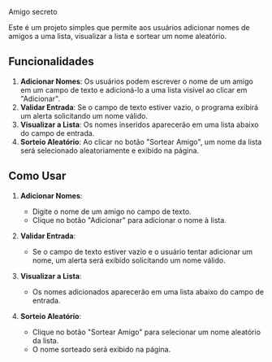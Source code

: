 Amigo secreto

Este é um projeto simples que permite aos usuários adicionar nomes de amigos a uma lista, visualizar a lista e sortear um nome aleatório.

## Funcionalidades

1. **Adicionar Nomes**: Os usuários podem escrever o nome de um amigo em um campo de texto e adicioná-lo a uma lista visível ao clicar em "Adicionar".
2. **Validar Entrada**: Se o campo de texto estiver vazio, o programa exibirá um alerta solicitando um nome válido.
3. **Visualizar a Lista**: Os nomes inseridos aparecerão em uma lista abaixo do campo de entrada.
4. **Sorteio Aleatório**: Ao clicar no botão "Sortear Amigo", um nome da lista será selecionado aleatoriamente e exibido na página.

## Como Usar

1. **Adicionar Nomes**:
   - Digite o nome de um amigo no campo de texto.
   - Clique no botão "Adicionar" para adicionar o nome à lista.

2. **Validar Entrada**:
   - Se o campo de texto estiver vazio e o usuário tentar adicionar um nome, um alerta será exibido solicitando um nome válido.

3. **Visualizar a Lista**:
   - Os nomes adicionados aparecerão em uma lista abaixo do campo de entrada.

4. **Sorteio Aleatório**:
   - Clique no botão "Sortear Amigo" para selecionar um nome aleatório da lista.
   - O nome sorteado será exibido na página.
